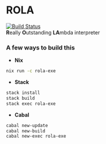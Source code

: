 # ROLA
[![Build Status](https://travis-ci.com/appositum/rola.svg?branch=master)](https://travis-ci.com/appositum/rola)
<br>
<b>R</b>eally <b>O</b>utstanding <b>LA</b>mbda interpreter

### A few ways to build this
- **Nix**
```bash
nix run -c rola-exe
```

- **Stack**
```bash
stack install
stack build
stack exec rola-exe
```

- **Cabal**
```bash
cabal new-update
cabal new-build
cabal new-exec rola-exe
```
